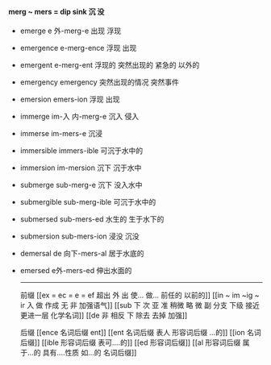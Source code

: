 #### merg ~ mers = dip sink 沉 没

- emerge e 外-merg-e 出现 浮现
- emergence e-merg-ence 浮现 出现 
- emergent e-merg-ent  浮现的 突然出现的 紧急的 以外的
- emergency emergency 突然出现的情况 突然事件
- emersion emers-ion 浮现 出现
- immerge im-入 内-merg-e 沉入 侵入
- immerse im-mers-e 沉浸
- immersible immers-ible 可沉于水中的
- immersion im-mersion 沉下 沉于水中
- submerge sub-merg-e 沉下 没入水中
- submergible sub-merg-ible  可沉于水中的
- submersed sub-mers-ed 水生的 生于水下的
- submersion sub-mers-ion 浸没 沉没
- demersal de 向下-mers-al 居于水底的
- emersed e外-mers-ed 伸出水面的

  ---
   前缀
   [[ex  = ec = e = ef 超出 外 出 使... 做... 前任的 以前的]]
   [[in  ~ im ~ig ~ ir 入 做 作成  无 非 加强语气]]
   [[sub   下  次 亚  准  稍微 略 微   副 分支 下级   接近 更进一层  化学名词]]
   [[de   非 相反 下 除去 去掉 加强]]
   
   后缀
   [[ence 名词后缀  ent]]
   [[ent 名词后缀  表人 形容词后缀 ...的]]
   [[ion  名词后缀]]
   [[ible 形容词后缀 表可....的]]
   [[ed 形容词后缀]]
   [[al 形容词后缀   属于...的  具有....性质  如...的   名词后缀]]